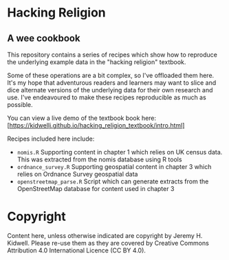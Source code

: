 # Hacking Religion
## A wee cookbook

This repository contains a series of recipes which show how to reproduce the underlying example data in the "hacking religion" textbook. 

Some of these operations are a bit complex, so I've offloaded them here. It's my hope that adventurous readers and learners may want to slice and dice alternate versions of the underlying data for their own research and use. I've endeavoured to make these recipes reproducible as much as possible. 

You can view a live demo of the textbook book here: [https://kidwellj.github.io/hacking_religion_textbook/intro.html]

Recipes included here include:
* `nomis.R` Supporting content in chapter 1 which relies on UK census data. This was extracted from the nomis database using R tools
* `ordnance_survey.R` Supporting geospatial content in chapter 3 which relies on Ordnance Survey geospatial data
* `openstreetmap_parse.R` Script which can generate extracts from the OpenStreetMap database for content used in chapter 3

# Copyright

Content here, unless otherwise indicated are copyright by Jeremy H. Kidwell. Please re-use them as they are covered by Creative Commons Attribution 4.0 International Licence (CC BY 4.0).
